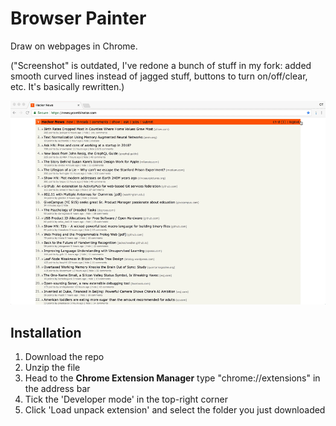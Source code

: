 # Browser Painter

Draw on webpages in Chrome. 


("Screenshot" is outdated, I've redone a bunch of stuff in my fork: added smooth curved lines instead of jagged stuff, buttons to turn on/off/clear, etc. It's basically rewritten.)

![Alt Text](https://raw.githubusercontent.com/cn-d/browser-draw-ext/master/assets/painter.gif)

## Installation

1. Download the repo
2. Unzip the file
3. Head to the **Chrome Extension Manager** type "chrome://extensions" in the address bar
4. Tick the 'Developer mode' in the top-right corner
5. Click 'Load unpack extension' and select the folder you just downloaded

